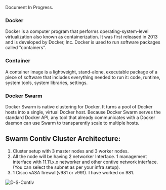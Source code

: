 Document In Progress.

### Docker

Docker is a computer program that performs operating-system-level virtualization also known as containerization. It was first released in 2013 and is developed by Docker, Inc. Docker is used to run software packages called "containers".

### Container

A container image is a lightweight, stand-alone, executable package of a piece of software that includes everything needed to run it: code, runtime, system tools, system libraries, settings.


### Docker Swarm

Docker Swarm is native clustering for Docker. It turns a pool of Docker hosts into a single, virtual Docker host. Because Docker Swarm serves the standard Docker API, any tool that already communicates with a Docker daemon can use Swarm to transparently scale to multiple hosts.

## Swarm Contiv Cluster Architecture:


1. Cluster setup with 3 master nodes and 3 worker nodes.
2. All the node will be having 2 networker Interface. 1 management interface with 11.11.x.x networker and other contive network interface.(You can select the subnet as per your infra setup).
3. 1 Cisco vASA firewall(v981 or v991). I have worked on 981.


![D-S-Contiv](https://github.com/bishnuroy/Docker-Swarm-Contiv/blob/master/Image/D-S-Contiv.png)

 
